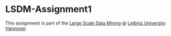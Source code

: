 # LSDM-Assignment1
This assignment is part of the [Large Scale Data Mining](http://pharos.l3s.uni-hannover.de:7080/lsdm) @ [Leibniz University Hannover](http://uni-hannover.de).
